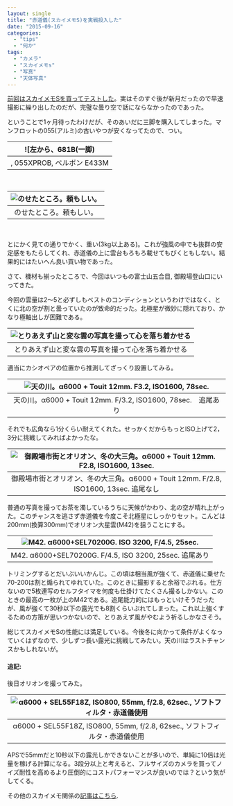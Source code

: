 ```yaml
---
layout: single
title: "赤道儀(スカイメモS)を実戦投入した"
date: "2015-09-16"
categories: 
  - "tips"
  - "何か"
tags: 
  - "カメラ"
  - "スカイメモs"
  - "写真"
  - "天体写真"
---
```


[前回はスカイメモSを買ってテストした](https://blog.naotaco.com/archives/821)。実はそのすぐ後が新月だったので早速撮影に繰り出したのだが、完璧な曇り空で話にならなかったのであった。

ということで1ヶ月待ったわけだが、そのあいだに三脚を購入してしまった。マンフロットの055(アルミ)の古いやつが安くなってたので、つい。

| ![左から、681B(一脚) |
|:--:|
| , 055XPROB, ベルボン E433M |

 

| ![のせたところ。頼もしい。](https://blog.naotaco.com/assets/images/posts/2015/09/WP_20150916_23_30_50_Pro__highres-e1442416802108-225x300.jpg) |
|:--:|
|  のせたところ。頼もしい。 |

 

とにかく見ての通りでかく、重い(3kg以上ある)。これが強風の中でも抜群の安定感をもたらしてくれ、赤道儀の上に雲台もろもろ載せてもびくともしない。結果的にはたいへん良い買い物であった。

さて、機材も揃ったところで、今回はいつもの富士山五合目, 御殿場登山口にいってきた。

今回の雲量は2～5と必ずしもベストのコンディションというわけではなく、とくに北の空が割と曇っていたのが致命的だった。北極星が微妙に隠れており、かなり極軸出しが困難である。

| ![とりあえず山と変な雲の写真を撮って心を落ち着かせる](https://blog.naotaco.com/assets/images/posts/2015/09/DSC09494-400x267.jpg) |
|:--:|
|  とりあえず山と変な雲の写真を撮って心を落ち着かせる |

適当にカシオペアの位置から推測してざっくり設置してみる。

| ![天の川。α6000 + Touit 12mm. F3.2, ISO1600, 78sec.](https://blog.naotaco.com/assets/images/posts/2015/09/DSC09537-400x267.jpg) |
|:--:|
|  天の川。α6000 + Touit 12mm. F/3.2, ISO1600, 78sec.　追尾あり |

それでも広角なら1分くらい耐えてくれた。せっかくだからもっとISO上げて2，3分に挑戦してみればよかったな。

| ![御殿場市街とオリオン、冬の大三角。α6000 + Touit 12mm. F2.8, ISO1600, 13sec.](https://blog.naotaco.com/assets/images/posts/2015/09/DSC09649-400x267.jpg) |
|:--:|
|  御殿場市街とオリオン、冬の大三角。α6000 + Touit 12mm. F/2.8, ISO1600, 13sec. 追尾なし |

普通の写真を撮ってお茶を濁しているうちに天候がかわり、北の空が晴れ上がった。このチャンスを逃さず赤道儀を今度こそ北極星にしっかりセット。こんどは200mm(換算300mm)でオリオン大星雲(M42)を狙うことにする。

| ![M42. α6000+SEL70200G. ISO 3200, F/4.5, 25sec.](https://blog.naotaco.com/assets/images/posts/2015/09/DSC09698-2-400x267.jpg) |
|:--:|
|  M42. α6000+SEL70200G. F/4.5, ISO 3200, 25sec. 追尾あり |

トリミングするとだいぶいいかんじ。この頃は相当風が強くて、赤道儀に乗せた70-200は割と煽られてゆれていた。このときに撮影すると余裕でぶれる。仕方ないので5枚連写のセルフタイマを何度も仕掛けてたくさん撮るしかない。このときの最高の一枚が上のM42である。追尾能力的にはもっといけそうだったが、風が強くて30秒以下の露光でも8割くらいぶれてしまった。これ以上強くするための方策が思いつかないので、とりあえず風がやむよう祈るしかなさそう。

総じてスカイメモSの性能には満足している。今後冬に向かって条件がよくなっていくはずなので、少しずつ長い露光に挑戦してみたい。天の川はラストチャンスかもしれないが。

#### 追記:

後日オリオンを撮ってみた。

| ![α6000 + SEL55F18Z, ISO800, 55mm, f/2.8, 62sec., ソフトフィルタ・赤道儀使用](https://blog.naotaco.com/assets/images/posts/2015/12/DSC01334-682x1024.jpg) |
|:--:|
|  α6000 + SEL55F18Z, ISO800, 55mm, f/2.8, 62sec., ソフトフィルタ・赤道儀使用 |

APSで55mmだと10秒以下の露光しかできないことが多いので、単純に10倍は光量を稼げる計算になる。3段分以上と考えると、フルサイズのカメラを買ってノイズ耐性を高めるより圧倒的にコストパフォーマンスが良いのでは？という気がしてくる。

その他のスカイメモ関係の[記事はこちら](https://blog.naotaco.com/archives/tag/%e3%82%b9%e3%82%ab%e3%82%a4%e3%83%a1%e3%83%a2s).
